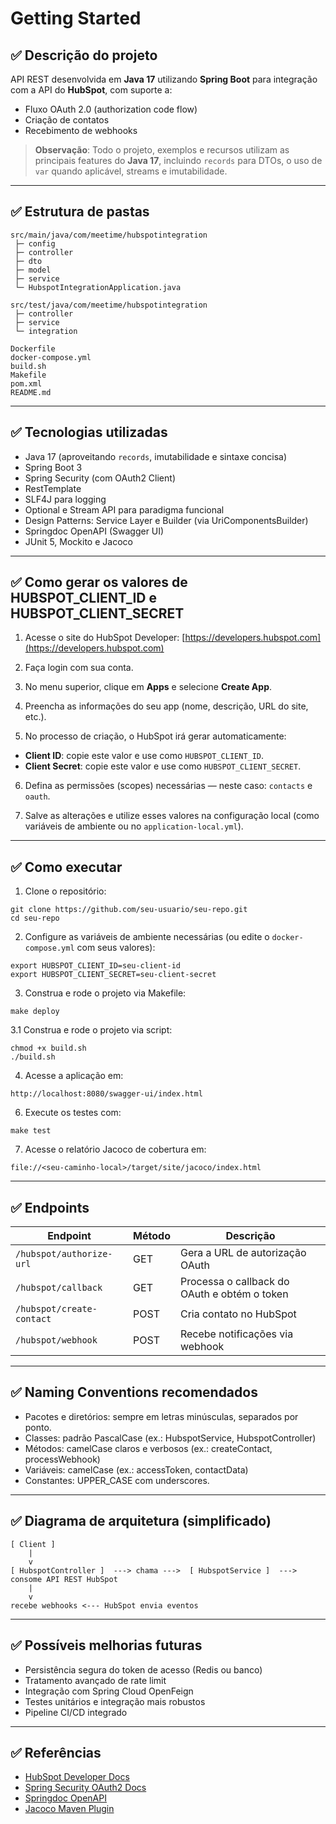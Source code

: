 # Getting Started

## ✅ Descrição do projeto
API REST desenvolvida em **Java 17** utilizando **Spring Boot** para integração com a API do **HubSpot**, com suporte a:
- Fluxo OAuth 2.0 (authorization code flow)
- Criação de contatos
- Recebimento de webhooks

> **Observação**: Todo o projeto, exemplos e recursos utilizam as principais features do **Java 17**, incluindo `records` para DTOs, o uso de `var` quando aplicável, streams e imutabilidade.

---

## ✅ Estrutura de pastas
```
src/main/java/com/meetime/hubspotintegration
 ├─ config
 ├─ controller
 ├─ dto
 ├─ model
 ├─ service
 └─ HubspotIntegrationApplication.java

src/test/java/com/meetime/hubspotintegration
 ├─ controller
 ├─ service
 └─ integration

Dockerfile
docker-compose.yml
build.sh
Makefile
pom.xml
README.md
```

---

## ✅ Tecnologias utilizadas
- Java 17 (aproveitando `records`, imutabilidade e sintaxe concisa)
- Spring Boot 3
- Spring Security (com OAuth2 Client)
- RestTemplate
- SLF4J para logging
- Optional e Stream API para paradigma funcional
- Design Patterns: Service Layer e Builder (via UriComponentsBuilder)
- Springdoc OpenAPI (Swagger UI)
- JUnit 5, Mockito e Jacoco

---

## ✅ Como gerar os valores de HUBSPOT_CLIENT_ID e HUBSPOT_CLIENT_SECRET
1. Acesse o site do HubSpot Developer: [https://developers.hubspot.com](https://developers.hubspot.com)

2. Faça login com sua conta.

3. No menu superior, clique em **Apps** e selecione **Create App**.

4. Preencha as informações do seu app (nome, descrição, URL do site, etc.).

5. No processo de criação, o HubSpot irá gerar automaticamente:
- **Client ID**: copie este valor e use como `HUBSPOT_CLIENT_ID`.
- **Client Secret**: copie este valor e use como `HUBSPOT_CLIENT_SECRET`.

6. Defina as permissões (scopes) necessárias — neste caso: `contacts` e `oauth`.

7. Salve as alterações e utilize esses valores na configuração local (como variáveis de ambiente ou no `application-local.yml`).

---

## ✅ Como executar
1. Clone o repositório:
```
git clone https://github.com/seu-usuario/seu-repo.git
cd seu-repo
```

2. Configure as variáveis de ambiente necessárias (ou edite o `docker-compose.yml` com seus valores):
```
export HUBSPOT_CLIENT_ID=seu-client-id
export HUBSPOT_CLIENT_SECRET=seu-client-secret
```

3. Construa e rode o projeto via Makefile:
```
make deploy
```
3.1 Construa e rode o projeto via script:
```
chmod +x build.sh
./build.sh
```

4. Acesse a aplicação em:
```
http://localhost:8080/swagger-ui/index.html
```

6. Execute os testes com:
```
make test
```

7. Acesse o relatório Jacoco de cobertura em:
```
file://<seu-caminho-local>/target/site/jacoco/index.html
```

---

## ✅ Endpoints
| Endpoint                     | Método | Descrição                                      |
|------------------------------|--------|------------------------------------------------|
| `/hubspot/authorize-url`     | GET    | Gera a URL de autorização OAuth               |
| `/hubspot/callback`          | GET    | Processa o callback do OAuth e obtém o token  |
| `/hubspot/create-contact`    | POST   | Cria contato no HubSpot                       |
| `/hubspot/webhook`           | POST   | Recebe notificações via webhook               |

---

## ✅ Naming Conventions recomendados
- Pacotes e diretórios: sempre em letras minúsculas, separados por ponto.
- Classes: padrão PascalCase (ex.: HubspotService, HubspotController)
- Métodos: camelCase claros e verbosos (ex.: createContact, processWebhook)
- Variáveis: camelCase (ex.: accessToken, contactData)
- Constantes: UPPER_CASE com underscores.

---

## ✅ Diagrama de arquitetura (simplificado)
``` 
[ Client ] 
    |
    v
[ HubspotController ]  ---> chama --->  [ HubspotService ]  ---> consome API REST HubSpot
    |
    v
recebe webhooks <--- HubSpot envia eventos
```

---

## ✅ Possíveis melhorias futuras
- Persistência segura do token de acesso (Redis ou banco)
- Tratamento avançado de rate limit
- Integração com Spring Cloud OpenFeign
- Testes unitários e integração mais robustos
- Pipeline CI/CD integrado

---

## ✅ Referências
- [HubSpot Developer Docs](https://developers.hubspot.com/)
- [Spring Security OAuth2 Docs](https://docs.spring.io/spring-security/site/docs/current/reference/html5/#oauth2-client)
- [Springdoc OpenAPI](https://springdoc.org/)
- [Jacoco Maven Plugin](https://www.jacoco.org/jacoco/trunk/doc/maven.html)
